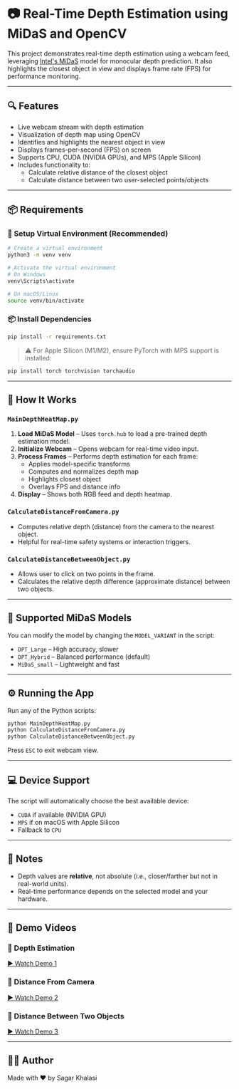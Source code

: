 # 📷 Real-Time Depth Estimation using MiDaS and OpenCV

This project demonstrates real-time depth estimation using a webcam feed, leveraging [Intel's MiDaS](https://github.com/intel-isl/MiDaS) model for monocular depth prediction. It also highlights the closest object in view and displays frame rate (FPS) for performance monitoring.

---

## 🔍 Features

- Live webcam stream with depth estimation
- Visualization of depth map using OpenCV
- Identifies and highlights the nearest object in view
- Displays frames-per-second (FPS) on screen
- Supports CPU, CUDA (NVIDIA GPUs), and MPS (Apple Silicon)
- Includes functionality to:
  - Calculate relative distance of the closest object
  - Calculate distance between two user-selected points/objects

---

## 📦 Requirements

### 🔧 Setup Virtual Environment (Recommended)

```bash
# Create a virtual environment
python3 -m venv venv

# Activate the virtual environment
# On Windows
venv\Scripts\activate

# On macOS/Linux
source venv/bin/activate
```

### 📦 Install Dependencies

```bash
pip install -r requirements.txt
```

> ⚠️ For Apple Silicon (M1/M2), ensure PyTorch with MPS support is installed:
```bash
pip install torch torchvision torchaudio
```

---

## 🚀 How It Works

### `MainDepthHeatMap.py`
1. **Load MiDaS Model** – Uses `torch.hub` to load a pre-trained depth estimation model.
2. **Initialize Webcam** – Opens webcam for real-time video input.
3. **Process Frames** – Performs depth estimation for each frame:
   - Applies model-specific transforms
   - Computes and normalizes depth map
   - Highlights closest object
   - Overlays FPS and distance info
4. **Display** – Shows both RGB feed and depth heatmap.

### `CalculateDistanceFromCamera.py`
- Computes relative depth (distance) from the camera to the nearest object.
- Helpful for real-time safety systems or interaction triggers.

### `CalculateDistanceBetweenObject.py`
- Allows user to click on two points in the frame.
- Calculates the relative depth difference (approximate distance) between two objects.

---

## 🧠 Supported MiDaS Models

You can modify the model by changing the `MODEL_VARIANT` in the script:

- `DPT_Large` – High accuracy, slower
- `DPT_Hybrid` – Balanced performance (default)
- `MiDaS_small` – Lightweight and fast

---

## ⚙️ Running the App

Run any of the Python scripts:

```bash
python MainDepthHeatMap.py
python CalculateDistanceFromCamera.py
python CalculateDistanceBetweenObject.py
```

Press `ESC` to exit webcam view.

---

## 💻 Device Support

The script will automatically choose the best available device:

- `CUDA` if available (NVIDIA GPU)
- `MPS` if on macOS with Apple Silicon
- Fallback to `CPU`

---

## 🧪 Notes

- Depth values are **relative**, not absolute (i.e., closer/farther but not in real-world units).
- Real-time performance depends on the selected model and your hardware.

---

## 🎥 Demo Videos

### 🔹 Depth Estimation
[▶️ Watch Demo 1](demo/compressed/Demo1DepthCheck.webm)

### 🔹 Distance From Camera
[▶️ Watch Demo 2](demo/compressed/Demo2CalculateDistance.webm)

### 🔹 Distance Between Two Objects
[▶️ Watch Demo 3](demo/compressed/Demo3CalculateTwoObjectDistance.webm)

---

## 👨‍💻 Author

Made with ❤️ by Sagar Khalasi